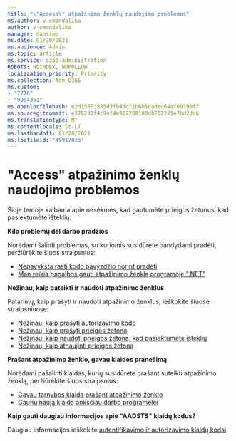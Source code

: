 ```yaml
---
title: "\"Access\" atpažinimo ženklų naudojimo problemos"
ms.author: v-smandalika
author: v-smandalika
manager: dansimp
ms.date: 01/20/2021
ms.audience: Admin
ms.topic: article
ms.service: o365-administration
ROBOTS: NOINDEX, NOFOLLOW
localization_priority: Priority
ms.collection: Adm_O365
ms.custom:
- "7776"
- "9004351"
ms.openlocfilehash: e2d15603835d3fb43df1b6b5dadec64af00290ff
ms.sourcegitcommit: e378232f4c9ef4e962208100db752221e7bd2dd6
ms.translationtype: MT
ms.contentlocale: lt-LT
ms.lasthandoff: 01/20/2021
ms.locfileid: "49917025"
---
```

# <a name="issues-with-getting-access-tokens"></a>"Access" atpažinimo ženklų naudojimo problemos

Šioje temoje kalbama apie nesėkmes, kad gautumėte prieigos žetonus, kad pasiektumėte išteklių.

**Kilo problemų dėl darbo pradžios**

Norėdami šalinti problemas, su kuriomis susidūrėte bandydami pradėti, peržiūrėkite šiuos straipsnius:

- [Nepavyksta rasti kodo pavyzdžio norint pradėti](https://docs.microsoft.com/azure/active-directory/develop/sample-v2-code) 
- [Man reikia pagalbos gauti atpažinimo ženklą programoje ".NET"](https://docs.microsoft.com/azure/active-directory/develop/authentication-flows-app-scenarios)

**Nežinau, kaip pateikti ir naudoti atpažinimo ženklus**

Patarimų, kaip prašyti ir naudoti atpažinimo ženklus, ieškokite šiuose straipsniuose:

- [Nežinau, kaip prašyti autorizavimo kodo](https://docs.microsoft.com/azure/active-directory/develop/v2-oauth2-auth-code-flow#request-an-authorization-code) 
- [Nežinau, kaip prašyti prieigos žetono](https://docs.microsoft.com/azure/active-directory/develop/v2-oauth2-auth-code-flow#use-the-authorization-code-to-request-an-access-token) 
- [Nežinau, kaip naudoti prieigos žetoną, kad pasiektumėte išteklių](https://docs.microsoft.com/azure/active-directory/develop/v2-oauth2-auth-code-flow#use-the-access-token-to-access-the-resource) 
- [Nežinau, kaip atnaujinti prieigos žetoną](https://docs.microsoft.com/azure/active-directory/develop/v2-oauth2-auth-code-flow#refreshing-the-access-tokens)

**Prašant atpažinimo ženklo, gavau klaidos pranešimą**

Norėdami pašalinti klaidas, kurių susidūrėte prašant suteikti atpažinimo ženklą, peržiūrėkite šiuos straipsnius:

- [Gavau tarnybos klaidą prašant atpažinimo ženklo](https://docs.microsoft.com/azure/active-directory/develop/reference-aadsts-error-codes) 
- [Gaunu naują klaidą anksčiau darbo programėlei](https://docs.microsoft.com/azure/active-directory/develop/reference-breaking-changes)

**Kaip gauti daugiau informacijos apie "AADSTS" klaidų kodus?**

Daugiau informacijos ieškokite [autentifikavimo ir autorizavimo klaidų kodai](https://docs.microsoft.com/azure/active-directory/develop/reference-aadsts-error-codes).





